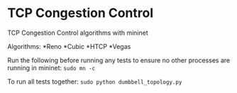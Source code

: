 # TCP Congestion Control
TCP Congestion Control algorithms with mininet

Algorithms:
  *Reno
  *Cubic
  *HTCP
  *Vegas

Run the following before running any tests to ensure no other processes are running in mininet:
`sudo mn -c`

To run all tests together:
`sudo python dumbbell_topology.py`
